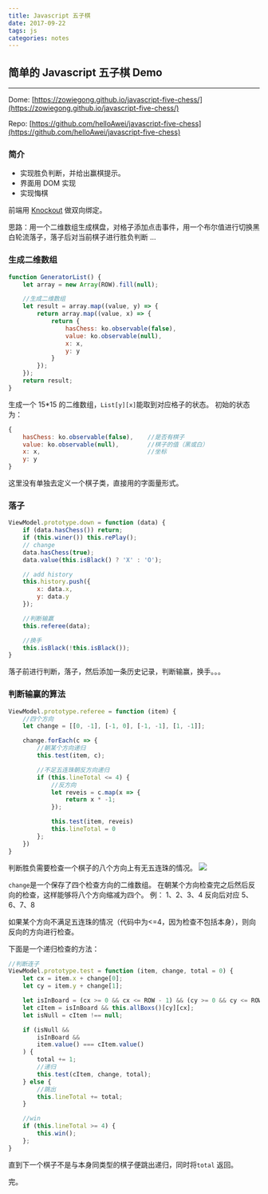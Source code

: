 ```yaml
---
title: Javascript 五子棋
date: 2017-09-22
tags: js
categories: notes
---
```


## 简单的 Javascript 五子棋 Demo

---

Dome: [https://zowiegong.github.io/javascript-five-chess/](https://zowiegong.github.io/javascript-five-chess/)

Repo: [https://github.com/helloAwei/javascript-five-chess](https://github.com/helloAwei/javascript-five-chess)


### 简介

- 实现胜负判断，并给出赢棋提示。
- 界面用 DOM 实现
- 实现悔棋

前端用 [Knockout](http://knockoutjs.com/) 做双向绑定。

思路：用一个二维数组生成棋盘，对格子添加点击事件，用一个布尔值进行切换黑白轮流落子，落子后对当前棋子进行胜负判断 ...


### 生成二维数组

```javascript
function GeneratorList() {
    let array = new Array(ROW).fill(null);

    //生成二维数组
    let result = array.map((value, y) => {
        return array.map((value, x) => {
            return {
                hasChess: ko.observable(false),
                value: ko.observable(null),
                x: x,
                y: y
            }
        });
    });
    return result;
}
```
生成一个 15*15 的二维数组，`List[y][x]`能取到对应格子的状态。
初始的状态为：
```javascript
{
    hasChess: ko.observable(false),    //是否有棋子
    value: ko.observable(null),        //棋子的值（黑或白）
    x: x,                              //坐标
    y: y
}
```
这里没有单独去定义一个棋子类，直接用的字面量形式。


### 落子

```javascript
ViewModel.prototype.down = function (data) {
    if (data.hasChess()) return;
    if (this.winer()) this.rePlay();
    // change
    data.hasChess(true);
    data.value(this.isBlack() ? 'X' : 'O');

    // add history
    this.history.push({
        x: data.x,
        y: data.y
    });

    //判断输赢
    this.referee(data);

    //换手
    this.isBlack(!this.isBlack());
}
```
落子前进行判断，落子，然后添加一条历史记录，判断输赢，换手。。。


### 判断输赢的算法

```javascript
ViewModel.prototype.referee = function (item) {
    //四个方向
    let change = [[0, -1], [-1, 0], [-1, -1], [1, -1]];

    change.forEach(c => {
        //朝某个方向递归
        this.test(item, c);

        //不足五连珠朝反方向递归
        if (this.lineTotal <= 4) {
            //反方向
            let reveis = c.map(x => {
                return x * -1;
            });

            this.test(item, reveis)
            this.lineTotal = 0
        };
    })
}
```

判断胜负需要检查一个棋子的八个方向上有无五连珠的情况。
![](http://ofl97l8av.bkt.clouddn.com/17-9-22/69929859.jpg)

`change`是一个保存了四个检查方向的二维数组。
在朝某个方向检查完之后然后反向的检查，这样能够将八个方向缩减为四个。
例： 1、2、3、4 反向后对应 5、6、7、8

如果某个方向不满足五连珠的情况（代码中为<=4，因为检查不包括本身），则向反向的方向进行检查。

下面是一个递归检查的方法：
```javascript
//判断连子
ViewModel.prototype.test = function (item, change, total = 0) {
    let cx = item.x + change[0];
    let cy = item.y + change[1];

    let isInBoard = (cx >= 0 && cx <= ROW - 1) && (cy >= 0 && cy <= ROW - 1);
    let cItem = isInBoard && this.allBoxs()[cy][cx];
    let isNull = cItem !== null;

    if (isNull &&
        isInBoard &&
        item.value() === cItem.value()
    ) {
        total += 1;
        //递归
        this.test(cItem, change, total);
    } else {
        //跳出
        this.lineTotal += total;
    }

    //win
    if (this.lineTotal >= 4) {
        this.win();
    };
}
```
直到下一个棋子不是与本身同类型的棋子便跳出递归，同时将`total` 返回。

完。